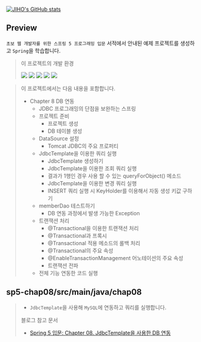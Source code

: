 [![JIHO's GitHub stats](https://github-readme-stats.vercel.app/api?username=namepgb&include_all_commits=true&theme=nord&hide_border=true&count_private=true)](https://github.com/namepgb/github-readme-stats)

## Preview
`초보 웹 개발자를 위한 스프링 5 프로그래밍 입문` 서적에서 안내된 예제 프로젝트를 생성하고 `Spring`을 학습합니다.
> 
> 이 프로젝트의 개발 환경
>
> <img src="https://img.shields.io/badge/IntelliJ IDEA:2020.3 Ultimate Edition-000000?style=for-the-badge&logo=intellijidea&logoColor=white">
> <img src="https://img.shields.io/badge/OpenJDK:12-437291?style=for-the-badge&logo=openjdk&logoColor=white">
> <img src="https://img.shields.io/badge/Spring:5.0.2.RELEASE-6DB33F?style=for-the-badge&logo=spring&logoColor=white">
> <img src="https://img.shields.io/badge/Gradle:7.3-02303A?style=for-the-badge&logo=gradle&logoColor=white">
> <img src="https://img.shields.io/badge/MySQSL:8.2.0-4479A1?style=for-the-badge&logo=mysql&logoColor=white">

> 이 프로젝트에서는 다음 내용을 포함합니다.
> * Chapter 8 DB 연동
>   * JDBC 프로그래밍의 단점을 보완하는 스프링
>   * 프로젝트 준비
>     * 프로젝트 생성
>     * DB 테이블 생성 
>   * DataSource 설정
>     * Tomcat JDBC의 주요 프로퍼티
>   * JdbcTemplate을 이용한 쿼리 실행
>     * JdbcTemplate 생성하기
>     * JdbcTemplate을 이용한 조회 쿼리 실행
>     * 결과가 1행인 경우 사용 할 수 있는 queryForObject() 메소드
>     * JdbcTemplate을 이용한 변경 쿼리 실행
>     * INSERT 쿼리 실행 시 KeyHolder를 이용해서 자동 생성 키값 구하기
>   * memberDao 테스트하기
>     * DB 연동 과정에서 발생 가능한 Exception
>   * 트랜잭션 처리
>     * @Transactional을 이용한 트랜잭션 처리
>     * @Transactional과 프록시
>     * @Transactional 적용 메소드의 롤백 처리
>     * @Transactional의 주요 속성
>     * @EnableTransactionManagement 어노테이션의 주요 속성
>     * 트랜잭션 전파
>   * 전체 기능 연동한 코드 실행

## sp5-chap08/src/main/java/chap08
> * `JdbcTemplate`을 사용해 `MySQL`에 연동하고 쿼리를 실행합니다.
> 
> 블로그 참고 문서
> * [Spring 5 입문: Chapter 08. JdbcTemplate을 사용한 DB 연동](https://namepgb.tistory.com/266)
